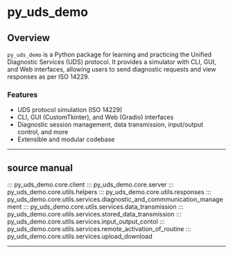 # py_uds_demo

## Overview

`py_uds_demo` is a Python package for learning and practicing the Unified Diagnostic Services (UDS) protocol. It provides a simulator with CLI, GUI, and Web interfaces, allowing users to send diagnostic requests and view responses as per ISO 14229.

### Features

- UDS protocol simulation (ISO 14229)
- CLI, GUI (CustomTkinter), and Web (Gradio) interfaces
- Diagnostic session management, data transmission, input/output control, and more
- Extensible and modular codebase

---

## source manual

::: py_uds_demo.core.client
::: py_uds_demo.core.server
::: py_uds_demo.core.utils.helpers
::: py_uds_demo.core.utils.responses
::: py_uds_demo.core.utils.services.diagnostic_and_commmunication_management
::: py_uds_demo.core.utils.services.data_transmission
::: py_uds_demo.core.utils.services.stored_data_transmission
::: py_uds_demo.core.utils.services.input_output_contol
::: py_uds_demo.core.utils.services.remote_activation_of_routine
::: py_uds_demo.core.utils.services.upload_download

---